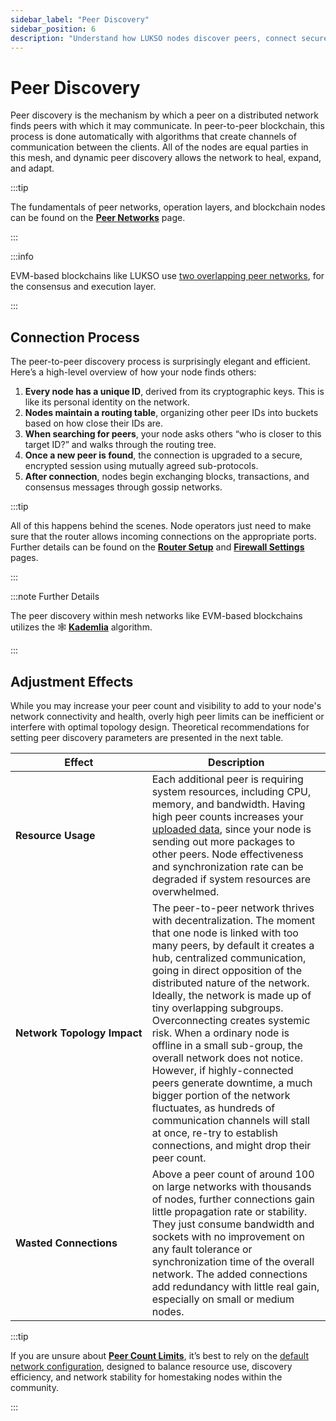 ```yaml
---
sidebar_label: "Peer Discovery"
sidebar_position: 6
description: "Understand how LUKSO nodes discover peers, connect securely, and maintain network health through Kademlia-based routing and optimal peer counts."
---
```


# Peer Discovery

Peer discovery is the mechanism by which a peer on a distributed network finds peers with which it may communicate. In peer-to-peer blockchain, this process is done automatically with algorithms that create channels of communication between the clients. All of the nodes are equal parties in this mesh, and dynamic peer discovery allows the network to heal, expand, and adapt.

:::tip

The fundamentals of peer networks, operation layers, and blockchain nodes can be found on the [**Peer Networks**](/docs/theory/blockchain-knowledge/peer-networks.md) page.

:::

:::info

EVM-based blockchains like LUKSO use [two overlapping peer networks](/docs/theory/blockchain-knowledge/peer-networks.md#operation-layers), for the consensus and execution layer.

:::

## Connection Process

The peer-to-peer discovery process is surprisingly elegant and efficient. Here’s a high-level overview of how your node finds others:

1. **Every node has a unique ID**, derived from its cryptographic keys. This is like its personal identity on the network.
2. **Nodes maintain a routing table**, organizing other peer IDs into buckets based on how close their IDs are.
3. **When searching for peers**, your node asks others “who is closer to this target ID?” and walks through the routing tree.
4. **Once a new peer is found**, the connection is upgraded to a secure, encrypted session using mutually agreed sub-protocols.
5. **After connection**, nodes begin exchanging blocks, transactions, and consensus messages through gossip networks.

:::tip

All of this happens behind the scenes. Node operators just need to make sure that the router allows incoming connections on the appropriate ports. Further details can be found on the [**Router Setup**](/docs/guides/router-setup/static-ip-assignment.md) and [**Firewall Settings**](/docs/guides/client-setup/firewall-settings.md) pages.

:::

:::note Further Details

The peer discovery within mesh networks like EVM-based blockchains utilizes the 🕸️ [**Kademlia**](https://medium.com/coinmonks/a-brief-overview-of-kademlia-and-its-use-in-various-decentralized-platforms-da08a7f72b8f) algorithm.

:::

## Adjustment Effects

While you may increase your peer count and visibility to add to your node's network connectivity and health, overly high peer limits can be inefficient or interfere with optimal topology design. Theoretical recommendations for setting peer discovery parameters are presented in the next table.

| Effect                                     | Description                                                                                                                                                                                                                                                                                                                                                                                                                                                                                                                                                                                                                                                                     |
| ------------------------------------------ | ------------------------------------------------------------------------------------------------------------------------------------------------------------------------------------------------------------------------------------------------------------------------------------------------------------------------------------------------------------------------------------------------------------------------------------------------------------------------------------------------------------------------------------------------------------------------------------------------------------------------------------------------------------------------------- |
| <nobr> **Resource Usage** </nobr>          | Each additional peer is requiring system resources, including CPU, memory, and bandwidth. Having high peer counts increases your [uploaded data](/docs/theory/preparations/network-demand.md), since your node is sending out more packages to other peers. Node effectiveness and synchronization rate can be degraded if system resources are overwhelmed.                                                                                                                                                                                                                                                                                                                    |
| <nobr> **Network Topology Impact** </nobr> | The peer-to-peer network thrives with decentralization. The moment that one node is linked with too many peers, by default it creates a hub, centralized communication, going in direct opposition of the distributed nature of the network. Ideally, the network is made up of tiny overlapping subgroups. Overconnecting creates systemic risk. When a ordinary node is offline in a small sub-group, the overall network does not notice. However, if highly-connected peers generate downtime, a much bigger portion of the network fluctuates, as hundreds of communication channels will stall at once, re-try to establish connections, and might drop their peer count. |
| <nobr> **Wasted Connections** </nobr>      | Above a peer count of around 100 on large networks with thousands of nodes, further connections gain little propagation rate or stability. They just consume bandwidth and sockets with no improvement on any fault tolerance or synchronization time of the overall network. The added connections add redundancy with little real gain, especially on small or medium nodes.                                                                                                                                                                                                                                                                                                  |

:::tip

If you are unsure about [**Peer Count Limits**](/docs/guides/modifications/peer-count-limits.md), it’s best to rely on the [default network configuration](https://github.com/lukso-network/network-configs), designed to balance resource use, discovery efficiency, and network stability for homestaking nodes within the community.

:::
